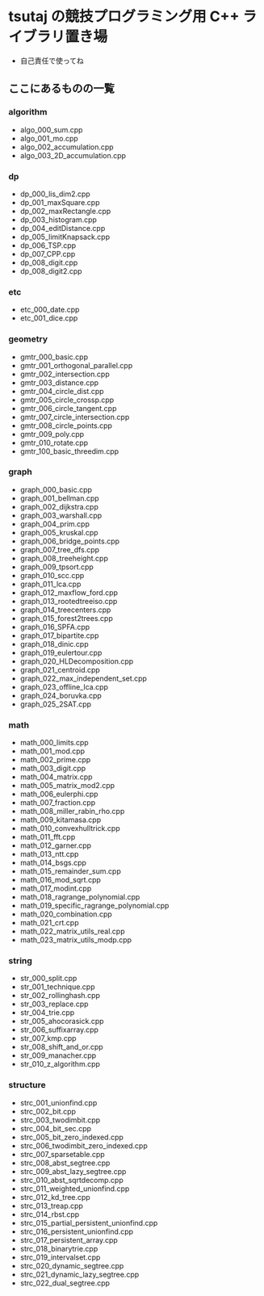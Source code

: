 # tsutaj の競技プログラミング用 C++ ライブラリ置き場

* 自己責任で使ってね

## ここにあるものの一覧

### algorithm
* algo\_000\_sum.cpp
* algo\_001\_mo.cpp
* algo\_002\_accumulation.cpp
* algo\_003\_2D\_accumulation.cpp

### dp
* dp\_000\_lis\_dim2.cpp
* dp\_001\_maxSquare.cpp
* dp\_002\_maxRectangle.cpp
* dp\_003\_histogram.cpp
* dp\_004\_editDistance.cpp
* dp\_005\_limitKnapsack.cpp
* dp\_006\_TSP.cpp
* dp\_007\_CPP.cpp
* dp\_008\_digit.cpp
* dp\_008\_digit2.cpp

### etc
* etc\_000\_date.cpp
* etc\_001\_dice.cpp

### geometry
* gmtr\_000\_basic.cpp
* gmtr\_001\_orthogonal\_parallel.cpp
* gmtr\_002\_intersection.cpp
* gmtr\_003\_distance.cpp
* gmtr\_004\_circle\_dist.cpp
* gmtr\_005\_circle\_crossp.cpp
* gmtr\_006\_circle\_tangent.cpp
* gmtr\_007\_circle\_intersection.cpp
* gmtr\_008\_circle\_points.cpp
* gmtr\_009\_poly.cpp
* gmtr\_010\_rotate.cpp
* gmtr\_100\_basic\_threedim.cpp

### graph
* graph\_000\_basic.cpp
* graph\_001\_bellman.cpp
* graph\_002\_dijkstra.cpp
* graph\_003\_warshall.cpp
* graph\_004\_prim.cpp
* graph\_005\_kruskal.cpp
* graph\_006\_bridge\_points.cpp
* graph\_007\_tree\_dfs.cpp
* graph\_008\_treeheight.cpp
* graph\_009\_tpsort.cpp
* graph\_010\_scc.cpp
* graph\_011\_lca.cpp
* graph\_012\_maxflow\_ford.cpp
* graph\_013\_rootedtreeiso.cpp
* graph\_014\_treecenters.cpp
* graph\_015\_forest2trees.cpp
* graph\_016\_SPFA.cpp
* graph\_017\_bipartite.cpp
* graph\_018\_dinic.cpp
* graph\_019\_eulertour.cpp
* graph\_020\_HLDecomposition.cpp
* graph\_021\_centroid.cpp
* graph\_022\_max\_independent\_set.cpp
* graph\_023\_offline\_lca.cpp
* graph\_024\_boruvka.cpp
* graph\_025\_2SAT.cpp

### math
* math\_000\_limits.cpp
* math\_001\_mod.cpp
* math\_002\_prime.cpp
* math\_003\_digit.cpp
* math\_004\_matrix.cpp
* math\_005\_matrix\_mod2.cpp
* math\_006\_eulerphi.cpp
* math\_007\_fraction.cpp
* math\_008\_miller\_rabin\_rho.cpp
* math\_009\_kitamasa.cpp
* math\_010\_convexhulltrick.cpp
* math\_011\_fft.cpp
* math\_012\_garner.cpp
* math\_013\_ntt.cpp
* math\_014\_bsgs.cpp
* math\_015\_remainder\_sum.cpp
* math\_016\_mod\_sqrt.cpp
* math\_017\_modint.cpp
* math\_018\_ragrange\_polynomial.cpp
* math\_019\_specific\_ragrange\_polynomial.cpp
* math\_020\_combination.cpp
* math\_021\_crt.cpp
* math\_022\_matrix\_utils\_real.cpp
* math\_023\_matrix\_utils\_modp.cpp

### string
* str\_000\_split.cpp
* str\_001\_technique.cpp
* str\_002\_rollinghash.cpp
* str\_003\_replace.cpp
* str\_004\_trie.cpp
* str\_005\_ahocorasick.cpp
* str\_006\_suffixarray.cpp
* str\_007\_kmp.cpp
* str\_008\_shift\_and\_or.cpp
* str\_009\_manacher.cpp
* str\_010\_z\_algorithm.cpp

### structure
* strc\_001\_unionfind.cpp
* strc\_002\_bit.cpp
* strc\_003\_twodimbit.cpp
* strc\_004\_bit\_sec.cpp
* strc\_005\_bit\_zero\_indexed.cpp
* strc\_006\_twodimbit\_zero\_indexed.cpp
* strc\_007\_sparsetable.cpp
* strc\_008\_abst\_segtree.cpp
* strc\_009\_abst\_lazy\_segtree.cpp
* strc\_010\_abst\_sqrtdecomp.cpp
* strc\_011\_weighted\_unionfind.cpp
* strc\_012\_kd\_tree.cpp
* strc\_013\_treap.cpp
* strc\_014\_rbst.cpp
* strc\_015\_partial\_persistent\_unionfind.cpp
* strc\_016\_persistent\_unionfind.cpp
* strc\_017\_persistent\_array.cpp
* strc\_018\_binarytrie.cpp
* strc\_019\_intervalset.cpp
* strc\_020\_dynamic\_segtree.cpp
* strc\_021\_dynamic\_lazy\_segtree.cpp
* strc\_022\_dual\_segtree.cpp

